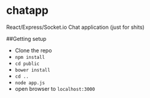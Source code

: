 # chatapp
React/Express/Socket.io Chat application (just for shits)

##Getting setup

* Clone the repo
* `npm install`
* `cd public`
* `bower install`
* `cd ..`
* `node app.js`
* open browser to `localhost:3000`
